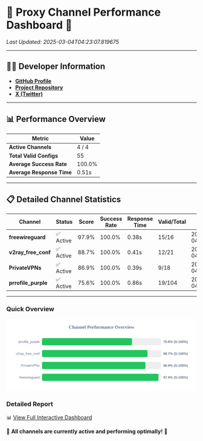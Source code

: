 # 🌟 Proxy Channel Performance Dashboard 🌟

_Last Updated: 2025-03-04T04:23:07.819675_

---

## 👩‍💻 Developer Information

- **[GitHub Profile](https://github.com/4n0nymou3)**  
- **[Project Repository](https://github.com/4n0nymou3/multi-proxy-config-fetcher)**  
- **[X (Twitter)](https://x.com/4n0nymou3)**  

---

## 📊 Performance Overview

| Metric                | Value       |
|-----------------------|-------------|
| **Active Channels**   | 4 / 4       |
| **Total Valid Configs** | 55          |
| **Average Success Rate** | 100.0%      |
| **Average Response Time** | 0.51s       |

---

## 📋 Detailed Channel Statistics

| Channel          | Status     | Score  | Success Rate | Response Time | Valid/Total | Last Success               |
|------------------|------------|--------|--------------|---------------|-------------|----------------------------|
| **freewireguard**  | ✅ Active  | 97.9%  | 100.0% | 0.38s         | 15/16       | 2025-03-04T04:23:07.818365 |
| **v2ray_free_conf**  | ✅ Active  | 88.7%  | 100.0% | 0.41s         | 12/21       | 2025-03-04T04:23:06.982676 |
| **PrivateVPNs**  | ✅ Active  | 86.9%  | 100.0% | 0.39s         | 9/18       | 2025-03-04T04:23:07.408600 |
| **prrofile_purple**  | ✅ Active  | 75.6%  | 100.0% | 0.86s         | 19/104       | 2025-03-04T04:23:06.542895 |

---

### Quick Overview
<div align="center">
  <a href="https://raw.githubusercontent.com/nullluser/NullRepo/refs/heads/main/assets/channel_stats_chart.svg">
    <img src="https://raw.githubusercontent.com/nullluser/NullRepo/refs/heads/main/assets/channel_stats_chart.svg" alt="Source Performance Statistics" width="800">
  </a>
</div>

### Detailed Report
📊 [View Full Interactive Dashboard](https://htmlpreview.github.io/?https://github.com/nullluser/NullRepo/blob/main/assets/performance_report.html)

🎉 **All channels are currently active and performing optimally!** 🎉
